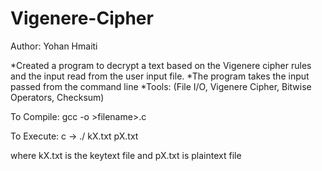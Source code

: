 # Vigenere-Cipher
Author: Yohan Hmaiti

*Created a program to decrypt a text based on the Vigenere cipher rules and the input read from the user input file.
*The program takes the input passed from the command line
*Tools: (File I/O, Vigenere Cipher, Bitwise Operators, Checksum)

To Compile: 
 gcc -o <filename> >filename>.c

To Execute: 
 c -> ./<filename> kX.txt pX.txt
 
 where kX.txt is the keytext file
 and pX.txt is plaintext file

